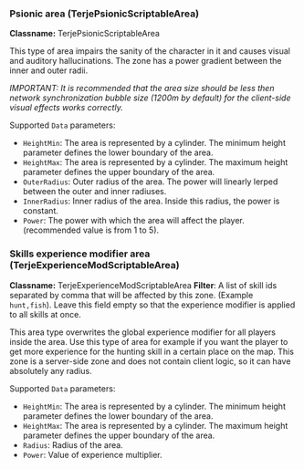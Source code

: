 ### Psionic area (TerjePsionicScriptableArea)

**Classname:** TerjePsionicScriptableArea

This type of area impairs the sanity of the character in it and causes visual and auditory hallucinations. The zone has a power gradient between the inner and outer radii.

*IMPORTANT: It is recommended that the area size should be less then network synchronization bubble size (1200m by default) for the client-side visual effects works correctly.*

Supported `Data` parameters:

- `HeightMin`: The area is represented by a cylinder. The minimum height parameter defines the lower boundary of the area.
- `HeightMax`: The area is represented by a cylinder. The maximum height parameter defines the upper boundary of the area.
- `OuterRadius`: Outer radius of the area. The power will linearly lerped between the outer and inner radiuses.
- `InnerRadius`: Inner radius of the area. Inside this radius, the power is constant.
- `Power`: The power with which the area will affect the player. (recommended value is from 1 to 5).


### Skills experience modifier area (TerjeExperienceModScriptableArea)

**Classname:** TerjeExperienceModScriptableArea
**Filter**: A list of skill ids separated by comma that will be affected by this zone. (Example `hunt,fish`). Leave this field empty so that the experience modifier is applied to all skills at once.

This area type overwrites the global experience modifier for all players inside the area. Use this type of area for example if you want the player to get more experience for the hunting skill in a certain place on the map. This zone is a server-side zone and does not contain client logic, so it can have absolutely any radius.

Supported `Data` parameters:

- `HeightMin`: The area is represented by a cylinder. The minimum height parameter defines the lower boundary of the area.
- `HeightMax`: The area is represented by a cylinder. The maximum height parameter defines the upper boundary of the area.
- `Radius`: Radius of the area.
- `Power`: Value of experience multiplier.


